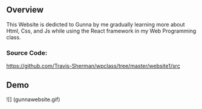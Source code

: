 ## Overview
This Website is dedicted to Gunna by me gradually learning more about Html, Css, and Js while using the React framework in my Web Programming class.
### Source Code: 
https://github.com/Travis-Sherman/wpclass/tree/master/website1/src

## Demo
![] (gunnawebsite.gif)


